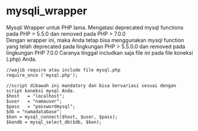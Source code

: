 # mysqli_wrapper
Mysqli Wrapper untuk PHP lama.
Mengatasi deprecated mysql functions pada PHP > 5.5.0 dan removed pada PHP > 7.0.0  
Dengan wrapper ini, maka Anda tetap bisa menggunakan mysql function 
yang telah deprecated pada lingkungan PHP > 5.5.0.0 dan removed pada lingkungan PHP 7.0.0 
Caranya tinggal includkan saja file ini pada file koneksi (.php) Anda.
```
//wajib require atau include file mysql.php
require_once ('mysql.php');

//script dibawah ini mandatory dan bisa bervariasi sesuai dengan script koneksi mysql Anda.
$host	= "localhost";	
$user	= "namauser";
$pass	= "passwordmysql";
$db	= "namadatabase";
$kon = mysql_connect($host, $user, $pass);
$kondb = mysql_select_db($db, $kon);
```

